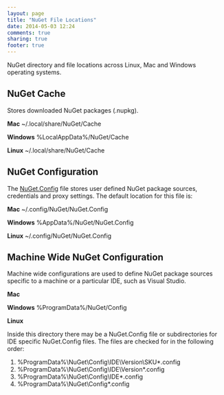 ```yaml
---
layout: page
title: "NuGet File Locations"
date: 2014-05-03 12:24
comments: true
sharing: true
footer: true
---
```


NuGet directory and file locations across Linux, Mac and Windows operating systems.

## NuGet Cache

Stores downloaded NuGet packages (.nupkg).
 
 **Mac** ~/.local/share/NuGet/Cache

**Windows** %LocalAppData%/NuGet/Cache

**Linux** ~/.local/share/NuGet/Cache

## NuGet Configuration

The [NuGet.Config](http://docs.nuget.org/docs/reference/nuget-config-file) file stores user defined NuGet package sources, credentials and proxy settings. The default location for this file is:

**Mac** ~/.config/NuGet/NuGet.Config

**Windows** %AppData%/NuGet/NuGet.Config

**Linux** ~/.config/NuGet/NuGet.Config

## Machine Wide NuGet Configuration

Machine wide configurations are used to define NuGet package sources specific to a machine or a particular IDE, such as Visual Studio.

**Mac**

**Windows** %ProgramData%/NuGet/Config

**Linux**

Inside this directory there may be a NuGet.Config file or subdirectories for IDE specific NuGet.Config files. The files are checked for in the following order:

 1. %ProgramData%\NuGet\Config\IDE\Version\SKU\*.config
 2. %ProgramData%\NuGet\Config\IDE\Version\*.config
 3. %ProgramData%\NuGet\Config\IDE\*.config
 4. %ProgramData%\NuGet\Config\*.config
 